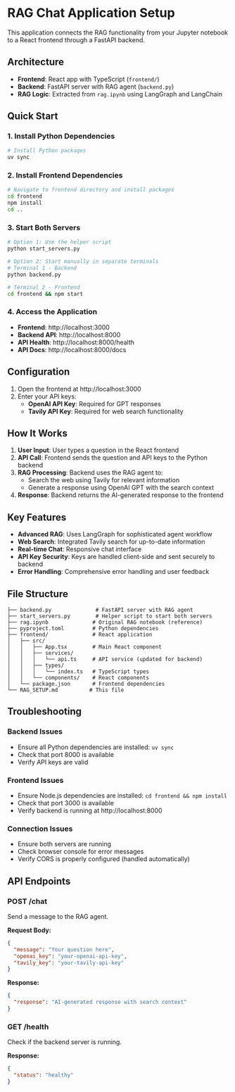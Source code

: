 # RAG Chat Application Setup

This application connects the RAG functionality from your Jupyter notebook to a React frontend through a FastAPI backend.

## Architecture

- **Frontend**: React app with TypeScript (`frontend/`)
- **Backend**: FastAPI server with RAG agent (`backend.py`)
- **RAG Logic**: Extracted from `rag.ipynb` using LangGraph and LangChain

## Quick Start

### 1. Install Python Dependencies
```bash
# Install Python packages
uv sync
```

### 2. Install Frontend Dependencies
```bash
# Navigate to frontend directory and install packages
cd frontend
npm install
cd ..
```

### 3. Start Both Servers
```bash
# Option 1: Use the helper script
python start_servers.py

# Option 2: Start manually in separate terminals
# Terminal 1 - Backend
python backend.py

# Terminal 2 - Frontend
cd frontend && npm start
```

### 4. Access the Application
- **Frontend**: http://localhost:3000
- **Backend API**: http://localhost:8000
- **API Health**: http://localhost:8000/health
- **API Docs**: http://localhost:8000/docs

## Configuration

1. Open the frontend at http://localhost:3000
2. Enter your API keys:
   - **OpenAI API Key**: Required for GPT responses
   - **Tavily API Key**: Required for web search functionality

## How It Works

1. **User Input**: User types a question in the React frontend
2. **API Call**: Frontend sends the question and API keys to the Python backend
3. **RAG Processing**: Backend uses the RAG agent to:
   - Search the web using Tavily for relevant information
   - Generate a response using OpenAI GPT with the search context
4. **Response**: Backend returns the AI-generated response to the frontend

## Key Features

- **Advanced RAG**: Uses LangGraph for sophisticated agent workflow
- **Web Search**: Integrated Tavily search for up-to-date information
- **Real-time Chat**: Responsive chat interface
- **API Key Security**: Keys are handled client-side and sent securely to backend
- **Error Handling**: Comprehensive error handling and user feedback

## File Structure

```
├── backend.py              # FastAPI server with RAG agent
├── start_servers.py        # Helper script to start both servers
├── rag.ipynb              # Original RAG notebook (reference)
├── pyproject.toml         # Python dependencies
├── frontend/              # React application
│   ├── src/
│   │   ├── App.tsx        # Main React component
│   │   ├── services/
│   │   │   └── api.ts     # API service (updated for backend)
│   │   ├── types/
│   │   │   └── index.ts   # TypeScript types
│   │   └── components/    # React components
│   └── package.json       # Frontend dependencies
└── RAG_SETUP.md          # This file
```

## Troubleshooting

### Backend Issues
- Ensure all Python dependencies are installed: `uv sync`
- Check that port 8000 is available
- Verify API keys are valid

### Frontend Issues
- Ensure Node.js dependencies are installed: `cd frontend && npm install`
- Check that port 3000 is available
- Verify backend is running at http://localhost:8000

### Connection Issues
- Ensure both servers are running
- Check browser console for error messages
- Verify CORS is properly configured (handled automatically)

## API Endpoints

### POST /chat
Send a message to the RAG agent.

**Request Body:**
```json
{
  "message": "Your question here",
  "openai_key": "your-openai-api-key",
  "tavily_key": "your-tavily-api-key"
}
```

**Response:**
```json
{
  "response": "AI-generated response with search context"
}
```

### GET /health
Check if the backend server is running.

**Response:**
```json
{
  "status": "healthy"
}
```